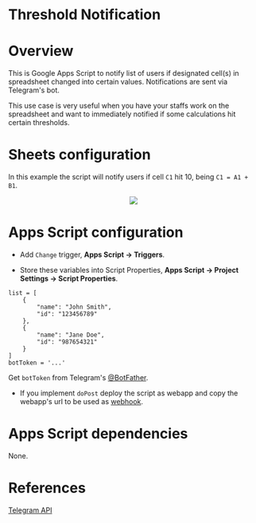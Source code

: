 # Threshold Notification

# Overview
This is Google Apps Script to notify list of users if designated cell(s) in spreadsheet changed into certain values. Notifications are sent via Telegram's bot.

This use case is very useful when you have your staffs work on the spreadsheet and want to immediately notified if some calculations hit certain thresholds.

# Sheets configuration
In this example the script will notify users if cell `C1` hit 10, being `C1 = A1 + B1`.

<div align="center"><img src="https://github.com/user-attachments/assets/ab6ae6be-d11b-464b-aede-06118f394f92" /></div>

# Apps Script configuration
- Add `Change` trigger, **Apps Script -> Triggers**.

- Store these variables into Script Properties, **Apps Script -> Project Settings -> Script Properties**.
```
list = [
	{
		"name": "John Smith",
		"id": "123456789"
	},
	{
		"name": "Jane Doe",
		"id": "987654321"
	}
]
botToken = '...'
```
Get `botToken` from Telegram's [@BotFather](https://t.me/BotFather).

- If you implement `doPost` deploy the script as webapp and copy the webapp's url to be used as [webhook](https://core.telegram.org/bots/api#setwebhook).

# Apps Script dependencies
None.

# References
[Telegram API](https://core.telegram.org/api)
